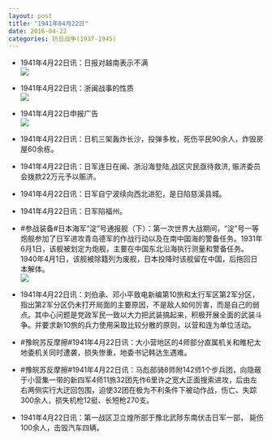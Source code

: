 ```yaml
---
layout: post
title: "1941年04月22日"
date: 2016-04-22
categories: 抗日战争(1937-1945)
---
```


<meta name="referrer" content="no-referrer" />

- 1941年4月22日讯：日报对越南表示不满 <br/><img src="https://ww3.sinaimg.cn/large/aca367d8jw1f35vjamg5dj20cb05p3zl.jpg" />

- 1941年4月22日讯：浙闽战事的性质 <br/><img src="https://ww4.sinaimg.cn/large/aca367d8jw1f35tt2ocwsj20qv0xlkd1.jpg" />

- 1941年4月22日申报广告 <br/><img src="https://ww3.sinaimg.cn/large/aca367d8jw1f35s2u32ekj20kp0gx77n.jpg" />

- 1941年4月22日讯：日机三架轰炸长沙，投弹多枚，死伤平民90余人，炸毁房屋60余栋。 

- 1941年4月22日讯：日军连日在闽、浙沿海登陆,战区灾民亟待救济, 赈济委员会拨款22万元予以赈济。 

- 1941年4月22日讯：日军自宁波续向西北进犯，是日陷慈溪县城。 

- 1941年4月22日讯：日军陷福州。 

- #参战装备#日本海军“淀”号通报舰（下）：第一次世界大战期间，“淀”号一等炮舰参加了日军进攻青岛德军的作战行动以及在南中国海的警备任务。1931年6月1日，该舰被划定为炮舰，主要在中国东北沿海执行测量和警备任务。1940年4月1日，该舰被除籍列为废舰，日本投降时该舰留在中国，后拖回日本解体。 <br/><img src="https://ww1.sinaimg.cn/large/aca367d8jw1f35900mx42j20dc0aoab5.jpg" />

- 1941年4月22日讯：刘伯承、邓小平致电新编第10旅和太行军区第2军分区，指出第2军分区仍未打开局面的主要原因，不是敌人如何厉害，而是自己的弱点。其中心问题是党政军民一致以大力把武装搞起来，积极开展全面的武装斗争。并要求新10旅的兵力使用采取比较分散的原则，以营和连为单位活动。 

- #豫皖苏反摩擦#1941年4月22日讯：大小营地区的4师部分直属机关和睢杞太地委机关同时遭袭，损失惨重，地委书记韩达生遇难。 

- #豫皖苏反摩擦#1941年4月22日讯：马彪部骑8师附142师1个步兵团，向隐蔽于小营集一带的新四军4师11旅32团先作6里许之宽大正面搜索进攻，后由左右两侧实行大迂回包围，迫使32团在极为不利条件下被动作战，伤亡、失踪300余人，损失机枪12挺、长短枪270支。 

- 1941年4月22日讯：第一战区卫立煌所部于豫北武陟东南伏击日军一部， 毙伤100余人，击毁汽车四辆。 

